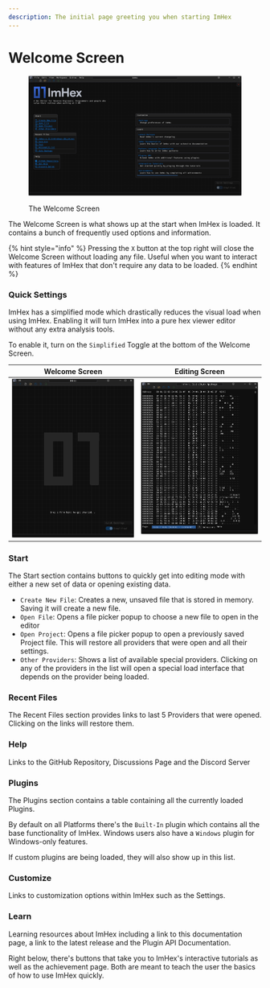 ```yaml
---
description: The initial page greeting you when starting ImHex
---
```


# Welcome Screen

<figure><img src="../.gitbook/assets/image (4).png" alt=""><figcaption><p>The Welcome Screen</p></figcaption></figure>

The Welcome Screen is what shows up at the start when ImHex is loaded. It contains a bunch of frequently used options and information.

{% hint style="info" %}
Pressing the `X` button at the top right will close the Welcome Screen without loading any file. Useful when you want to interact with features of ImHex that don't require any data to be loaded.
{% endhint %}

### Quick Settings

ImHex has a simplified mode which drastically reduces the visual load when using ImHex. Enabling it will turn ImHex into a pure hex viewer editor without any extra analysis tools.

To enable it, turn on the `Simplified` Toggle at the bottom of the Welcome Screen.

| Welcome Screen                                                                                        | Editing Screen                                                                                     |
| ----------------------------------------------------------------------------------------------------- | -------------------------------------------------------------------------------------------------- |
| <img src="../.gitbook/assets/image (2) (1).png" alt="Simplified Welcome Screen" data-size="original"> | <img src="../.gitbook/assets/image (1) (1).png" alt="Simplified Editor Mode" data-size="original"> |

### Start

The Start section contains buttons to quickly get into editing mode with either a new set of data or opening existing data.&#x20;

* `Create New File`: Creates a new, unsaved file that is stored in memory. Saving it will create a new file.
* `Open File`: Opens a file picker popup to choose a new file to open in the editor
* `Open Project`: Opens a file picker popup to open a previously saved Project file. This will restore all providers that were open and all their settings.
* `Other Providers`: Shows a list of available special providers. Clicking on any of the providers in the list will open a special load interface that depends on the provider being loaded.

### Recent Files

The Recent Files section provides links to last 5 Providers that were opened. Clicking on the links will restore them.

### Help

Links to the GitHub Repository, Discussions Page and the Discord Server

### Plugins

The Plugins section contains a table containing all the currently loaded Plugins.&#x20;

By default on all Platforms there's the `Built-In` plugin which contains all the base functionality of ImHex. Windows users also have a `Windows` plugin for Windows-only features.

If custom plugins are being loaded, they will also show up in this list.

### Customize

Links to customization options within ImHex such as the Settings.

### Learn

Learning resources about ImHex including a link to this documentation page, a link to the latest release and the Plugin API Documentation.

Right below, there's buttons that take you to ImHex's interactive tutorials as well as the achievement page. Both are meant to teach the user the basics of how to use ImHex quickly.
